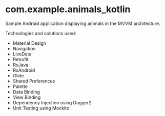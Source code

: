 # com.example.animals_kotlin

Sample Android application displaying animals in the MVVM architecture.

Technologies and solutions used:
- Material Design
- Navigation
- LiveData
- Retrofit
- RxJava
- RxAndroid
- Glide
- Shared Preferences
- Palette
- Data Binding
- View Binding
- Dependency Injection using Dagger2
- Unit Testing using Mockito

